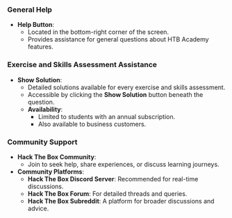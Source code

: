 ### General Help
- **Help Button**:
    - Located in the bottom-right corner of the screen.
    - Provides assistance for general questions about HTB Academy features.



### Exercise and Skills Assessment Assistance
- **Show Solution**:
    - Detailed solutions available for every exercise and skills assessment.
    - Accessible by clicking the **Show Solution** button beneath the question.
    - **Availability**:
        - Limited to students with an annual subscription.
        - Also available to business customers.



### Community Support
- **Hack The Box Community**:
    - Join to seek help, share experiences, or discuss learning journeys.
- **Community Platforms**:
    - **Hack The Box Discord Server**: Recommended for real-time discussions.
    - **Hack The Box Forum**: For detailed threads and queries.
    - **Hack The Box Subreddit**: A platform for broader discussions and advice.